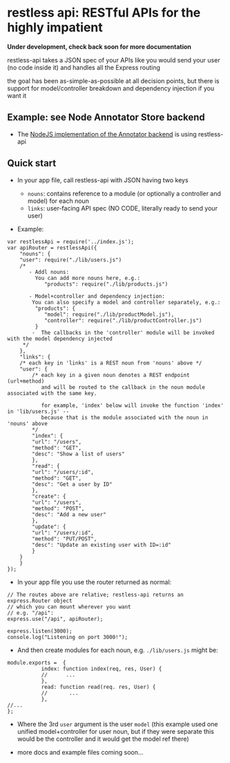 # restless api: RESTful APIs for the highly impatient
**Under development, check back soon for more documentation**

restless-api takes a JSON spec of your APIs like you would send your user (no code inside it) and handles all the Express routing

the goal has been as-simple-as-possible at all decision points, but there is support for model/controller breakdown and dependency injection if you want it

## Example: see Node Annotator Store backend
- The [NodeJS implementation of the Annotator backend](http://github.com/willy-b/node-annotator-store) is using restless-api

## Quick start
-  In your app file, call restless-api with JSON having two keys
	* `nouns`: contains reference to a module (or optionally a controller and model) for each noun
	* `links`: user-facing API spec (NO CODE, literally ready to send your user)

- Example:
```
var restlessApi = require('../index.js');
var apiRouter = restlessApi({
    "nouns": {
	"user": require("./lib/users.js")
	/* 
	   - Addl nouns:
	     You can add more nouns here, e.g.:
	        "products": require("./lib/products.js")

	   - Model+controller and dependency injection:
		You can also specify a model and controller separately, e.g.:
		 "products": {
		   	"model": require("./lib/productModel.js"),
			"controller": require("./lib/productController.js")
		 }
	    -  The callbacks in the 'controller' module will be invoked with the model dependency injected
	 */
    },
    "links": {
	/* each key in 'links' is a REST noun from 'nouns' above */
	"user": { 
	    /* each key in a given noun denotes a REST endpoint (url+method)
	       and will be routed to the callback in the noun module associated with the same key.

	       for example, 'index' below will invoke the function 'index' in 'lib/users.js' --
	       because that is the module associated with the noun in 'nouns' above 
	    */
	    "index": {
		"url": "/users",
		"method": "GET",
		"desc": "Show a list of users"
	    },
	    "read": {
		"url": "/users/:id",
		"method": "GET",
		"desc": "Get a user by ID"
	    },
	    "create": {
		"url": "/users",
		"method": "POST",
		"desc": "Add a new user"
	    },
	    "update": {
		"url": "/users/:id",
		"method": "PUT/POST",
		"desc": "Update an existing user with ID=:id"
	    }
	}
    }
});
```

- In your app file you use the router returned as normal:

```
// The routes above are relative; restless-api returns an express.Router object
// which you can mount wherever you want
// e.g. "/api":
express.use("/api", apiRouter);

express.listen(3000);
console.log("Listening on port 3000!");
```

- And then create modules for each noun, e.g. `./lib/users.js` might be:

```
module.exports =  {
	       index: function index(req, res, User) {
	       //      ...
	       },
	       read: function read(req. res, User) {
	       //       ...
	       },
//...	       	       	       
};

```

- Where the 3rd `user` argument is the user `model` (this example used one unified model+controller for user noun, but if they were separate this would be the controller and it would get the model ref there)

- more docs and example files coming soon...



